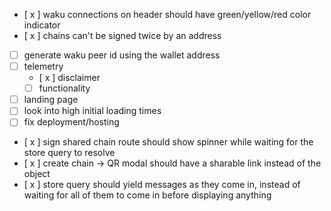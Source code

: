 - [ x ] waku connections on header should have green/yellow/red color indicator
- [ x ] chains can't be signed twice by an address
- [ ] generate waku peer id using the wallet address
- [ ] telemetry
  - [ x ] disclaimer
  - [ ] functionality
- [ ] landing page
- [ ] look into high initial loading times
- [ ] fix deployment/hosting
- [ x ] sign shared chain route should show spinner while waiting for the store query to resolve
- [ x ] create chain -> QR modal should have a sharable link instead of the object
- [ x ] store query should yield messages as they come in, instead of waiting for all of them to come in before displaying anything
